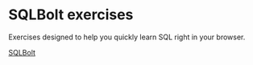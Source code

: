 # SQLBolt exercises

Exercises designed to help you quickly learn SQL right in your browser.

[SQLBolt](https://sqlbolt.com/)
